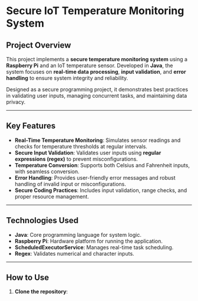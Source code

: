 # Secure IoT Temperature Monitoring System

## Project Overview
This project implements a **secure temperature monitoring system** using a **Raspberry Pi** and an IoT temperature sensor. Developed in **Java**, the system focuses on **real-time data processing**, **input validation**, and **error handling** to ensure system integrity and reliability.  

Designed as a secure programming project, it demonstrates best practices in validating user inputs, managing concurrent tasks, and maintaining data privacy.

---

## Key Features
- **Real-Time Temperature Monitoring**: Simulates sensor readings and checks for temperature thresholds at regular intervals.
- **Secure Input Validation**: Validates user inputs using **regular expressions (regex)** to prevent misconfigurations.
- **Temperature Conversion**: Supports both Celsius and Fahrenheit inputs, with seamless conversion.
- **Error Handling**: Provides user-friendly error messages and robust handling of invalid input or misconfigurations.
- **Secure Coding Practices**: Includes input validation, range checks, and proper resource management.

---

## Technologies Used
- **Java**: Core programming language for system logic.
- **Raspberry Pi**: Hardware platform for running the application.
- **ScheduledExecutorService**: Manages real-time task scheduling.
- **Regex**: Validates numerical and character inputs.

---

## How to Use
1. **Clone the repository**:

